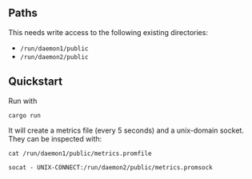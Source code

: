 ## Paths

This needs write access to the following existing directories:
 * `/run/daemon1/public`
 * `/run/daemon2/public`

## Quickstart

Run with

```
cargo run
```

It will create a metrics file (every 5 seconds) and a unix-domain socket. They can be inspected with:

```
cat /run/daemon1/public/metrics.promfile

socat - UNIX-CONNECT:/run/daemon2/public/metrics.promsock
```
